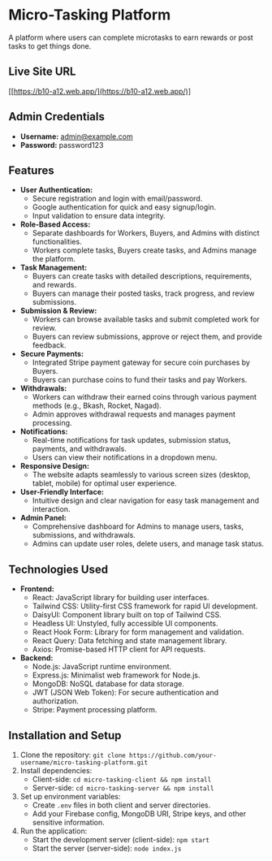 # Micro-Tasking Platform

A platform where users can complete microtasks to earn rewards or post tasks to get things done.

## Live Site URL

[[https://b10-a12.web.app/](https://b10-a12.web.app/)]

## Admin Credentials

* **Username:** admin@example.com 
* **Password:** password123 

## Features

* **User Authentication:**
    * Secure registration and login with email/password.
    *  Google authentication for quick and easy signup/login.
    *  Input validation to ensure data integrity.
* **Role-Based Access:**
    * Separate dashboards for Workers, Buyers, and Admins with distinct functionalities.
    *  Workers complete tasks, Buyers create tasks, and Admins manage the platform.
* **Task Management:** 
    * Buyers can create tasks with detailed descriptions, requirements, and rewards.
    *  Buyers can manage their posted tasks, track progress, and review submissions.
* **Submission & Review:**
    * Workers can browse available tasks and submit completed work for review.
    *  Buyers can review submissions, approve or reject them, and provide feedback.
* **Secure Payments:**
    * Integrated Stripe payment gateway for secure coin purchases by Buyers.
    *  Buyers can purchase coins to fund their tasks and pay Workers.
* **Withdrawals:**
    * Workers can withdraw their earned coins through various payment methods (e.g., Bkash, Rocket, Nagad).
    *  Admin approves withdrawal requests and manages payment processing.
* **Notifications:**
    * Real-time notifications for task updates, submission status, payments, and withdrawals.
    *  Users can view their notifications in a dropdown menu.
* **Responsive Design:**
    *  The website adapts seamlessly to various screen sizes (desktop, tablet, mobile) for optimal user experience.
* **User-Friendly Interface:**
    *  Intuitive design and clear navigation for easy task management and interaction.
* **Admin Panel:**
    * Comprehensive dashboard for Admins to manage users, tasks, submissions, and withdrawals.
    *  Admins can update user roles, delete users, and manage task status.

## Technologies Used

* **Frontend:**
    * React: JavaScript library for building user interfaces.
    * Tailwind CSS: Utility-first CSS framework for rapid UI development.
    * DaisyUI: Component library built on top of Tailwind CSS.
    * Headless UI: Unstyled, fully accessible UI components.
    * React Hook Form: Library for form management and validation.
    * React Query:  Data fetching and state management library.
    * Axios:  Promise-based HTTP client for API requests.
* **Backend:**
    * Node.js: JavaScript runtime environment.
    * Express.js:  Minimalist web framework for Node.js.
    * MongoDB: NoSQL database for data storage.
    * JWT (JSON Web Token):  For secure authentication and authorization.
    * Stripe:  Payment processing platform.

## Installation and Setup

1. Clone the repository: `git clone https://github.com/your-username/micro-tasking-platform.git`
2. Install dependencies:
    * Client-side: `cd micro-tasking-client && npm install`
    * Server-side: `cd micro-tasking-server && npm install`
3. Set up environment variables: 
    * Create `.env` files in both client and server directories.
    * Add your Firebase config, MongoDB URI, Stripe keys, and other sensitive information.
4. Run the application:
    * Start the development server (client-side): `npm start`
    * Start the server (server-side): `node index.js`
